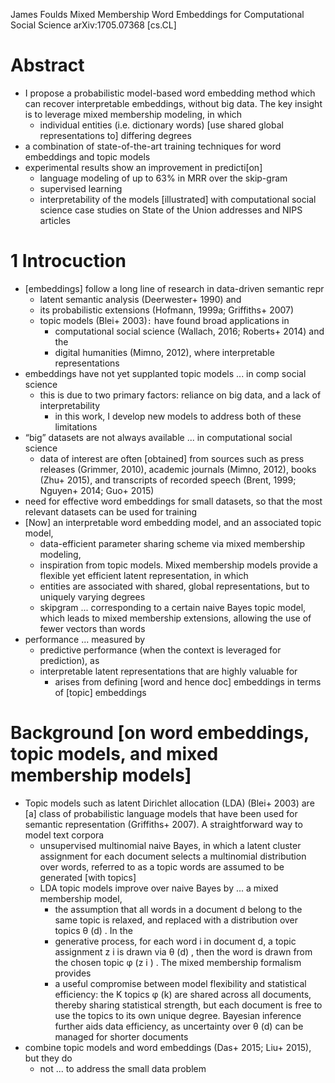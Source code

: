 James Foulds
Mixed Membership Word Embeddings for Computational Social Science
arXiv:1705.07368 [cs.CL]

# Abstract

* I propose a probabilistic model-based word embedding method which can recover
  interpretable embeddings, without big data. The key insight is to leverage
  mixed membership modeling, in which
  * individual entities (i.e. dictionary words) [use shared global
    representations to] differing degrees
* a combination of state-of-the-art training techniques for word embeddings and
  topic models
* experimental results show an improvement in predicti[on]
  * language modeling of up to 63% in MRR over the skip-gram
  * supervised learning
  * interpretability of the models [illustrated] with computational social
    science case studies on State of the Union addresses and NIPS articles

# 1 Introcuction

* [embeddings] follow a long line of research in data-driven semantic repr
  * latent semantic analysis (Deerwester+ 1990) and
  * its probabilistic extensions (Hofmann, 1999a; Griffiths+ 2007)
  * topic models (Blei+ 2003)`:` have found broad applications in
    * computational social science (Wallach, 2016; Roberts+ 2014) and the
    * digital humanities (Mimno, 2012), where interpretable representations
* embeddings have not yet supplanted topic models ... in comp social science
  * this is due to two primary factors:
    reliance on big data, and a lack of interpretability
    * in this work, I develop new models to address both of these limitations
* “big” datasets are not always available ... in computational social science
  * data of interest are often [obtained] from sources such as
    press releases (Grimmer, 2010), academic journals (Mimno, 2012),
    books (Zhu+ 2015), and
    transcripts of recorded speech (Brent, 1999; Nguyen+ 2014; Guo+ 2015)
* need for effective word embeddings for small datasets,
  so that the most relevant datasets can be used for training
* [Now] an interpretable word embedding model, and an associated topic model,
  * data-efficient parameter sharing scheme via mixed membership modeling,
  * inspiration from topic models. Mixed membership models provide a flexible
    yet efficient latent representation, in which
  * entities are associated with shared, global representations, but to
    uniquely varying degrees
  * skipgram ... corresponding to a certain naive Bayes topic model, which
    leads to mixed membership extensions,
    allowing the use of fewer vectors than words
* performance ... measured by
  * predictive performance (when the context is leveraged for prediction), as
  * interpretable latent representations that are highly valuable for
    * arises from defining [word and hence doc] embeddings in terms of [topic]
      embeddings

# Background [on word embeddings, topic models, and mixed membership models]

* Topic models such as latent Dirichlet allocation (LDA) (Blei+ 2003) are [a]
  class of probabilistic language models that have been used for semantic
  representation (Griffiths+ 2007). A straightforward way to model text corpora
  * unsupervised multinomial naive Bayes, in which
    a latent cluster assignment for each document selects a multinomial
    distribution over words, referred to as a topic
    words are assumed to be generated [with topics]
  * LDA topic models improve over naive Bayes by ... a mixed membership model,
    * the assumption that all words in a document d belong to the same topic is
      relaxed, and replaced with a distribution over topics θ (d) .  In the
    * generative process, for each word i in document d, a topic assignment z i
      is drawn via θ (d) , then the word is drawn from the chosen topic φ (z i
      ) . The mixed membership formalism provides
    * a useful compromise between model flexibility and statistical efficiency:
      the K topics φ (k) are shared across all documents, thereby sharing
      statistical strength, but each document is free to use the topics to its
      own unique degree. Bayesian inference further aids data efficiency, as
      uncertainty over θ (d) can be managed for shorter documents
* combine topic models and word embeddings (Das+ 2015; Liu+ 2015), but they do
  * not ... to address the small data problem

